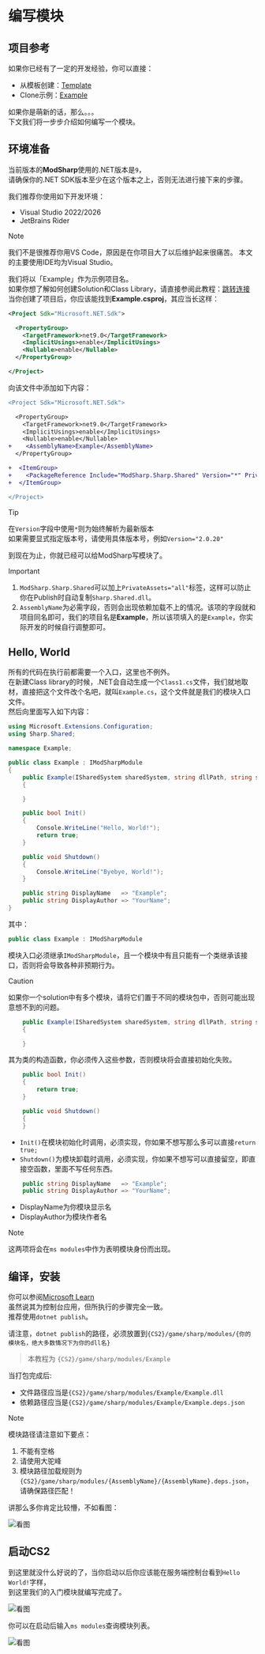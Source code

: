 # 编写模块

## 项目参考

如果你已经有了一定的开发经验，你可以直接：

- 从模板创建：[Template](https://github.com/new?template_name=ModSharp-Module-Template&template_owner=SourceSharp)
- Clone示例：[Example](https://github.com/SourceSharp/ModSharp-Module-Example)

如果你是萌新的话，那么。。。  
下文我们将一步步介绍如何编写一个模块。

## 环境准备

当前版本的**ModSharp**使用的.NET版本是`9`，  
请确保你的.NET SDK版本至少在这个版本之上，否则无法进行接下来的步骤。

我们推荐你使用如下开发环境：

- Visual Studio 2022/2026
- JetBrains Rider

> [!NOTE]
> 我们不是很推荐你用VS Code，原因是在你项目大了以后维护起来很痛苦。
> 本文的主要使用IDE均为Visual Studio。

我们将以「Example」作为示例项目名。  
如果你想了解如何创建Solution和Class Library，请直接参阅此教程：[跳转连接](https://learn.microsoft.com/en-us/dotnet/core/tutorials/library-with-visual-studio)  
当你创建了项目后，你应该能找到**Example.csproj**，其应当长这样：

```xml
<Project Sdk="Microsoft.NET.Sdk">

  <PropertyGroup>
    <TargetFramework>net9.0</TargetFramework>
    <ImplicitUsings>enable</ImplicitUsings>
    <Nullable>enable</Nullable>
  </PropertyGroup>

</Project>
```

向该文件中添加如下内容：

```diff
<Project Sdk="Microsoft.NET.Sdk">

  <PropertyGroup>
    <TargetFramework>net9.0</TargetFramework>
    <ImplicitUsings>enable</ImplicitUsings>
    <Nullable>enable</Nullable>
+    <AssemblyName>Example</AssemblyName>
  </PropertyGroup>

+  <ItemGroup>
+    <PackageReference Include="ModSharp.Sharp.Shared" Version="*" PrivateAssets="all" />
+  </ItemGroup>

</Project>

```

> [!TIP]
>
> 在`Version`字段中使用``*``则为始终解析为最新版本  
> 如果需要显式指定版本号，请使用具体版本号，例如``Version="2.0.20"``

到现在为止，你就已经可以给ModSharp写模块了。

> [!IMPORTANT]
>
> 1. `ModSharp.Sharp.Shared`可以加上``PrivateAssets="all"``标签，这样可以防止你在Publish时自动复制`Sharp.Shared.dll`。  
> 2. `AssemblyName`为必需字段，否则会出现依赖加载不上的情况。该项的字段就和项目同名即可，我们的项目名是**Example**，所以该项填入的是`Example`，你实际开发的时候自行调整即可。

## Hello, World

所有的代码在执行前都需要一个入口，这里也不例外。  
在新建Class library的时候，.NET会自动生成一个`Class1.cs`文件，我们就地取材，直接把这个文件改个名吧，就叫`Example.cs`，这个文件就是我们的模块入口文件。  
然后向里面写入如下内容：

```cs
using Microsoft.Extensions.Configuration;
using Sharp.Shared;

namespace Example;

public class Example : IModSharpModule
{
    public Example(ISharedSystem sharedSystem, string dllPath, string sharpPath, Version version, IConfiguration configuration, bool)
    {

    }

    public bool Init()
    {
        Console.WriteLine("Hello, World!");
        return true;
    }

    public void Shutdown()
    {
        Console.WriteLine("Byebye, World!");
    }

    public string DisplayName   => "Example";
    public string DisplayAuthor => "YourName";
}
```

其中：

```cs
public class Example : IModSharpModule
```

模块入口必须继承`IModSharpModule`，且一个模块中有且只能有一个类继承该接口，否则将会导致各种非预期行为。

> [!CAUTION]
> 如果你一个solution中有多个模块，请将它们置于不同的模块包中，否则可能出现意想不到的问题。

```cs
    public Example(ISharedSystem sharedSystem, string dllPath, string sharpPath, Version version, IConfiguration configuration, bool hotReload)
    {

    }
```

其为类的构造函数，你必须传入这些参数，否则模块将会直接初始化失败。

```cs
    public bool Init()
    {
        return true;
    }

    public void Shutdown()
    {
    }
```

- `Init()`在模块初始化时调用，必须实现，你如果不想写那么多可以直接`return true;`
- `Shutdown()`为模块卸载时调用，必须实现，你如果不想写可以直接留空，即直接空函数，里面不写任何东西。

```cs
    public string DisplayName   => "Example";
    public string DisplayAuthor => "YourName";
```

- DisplayName为你模块显示名
- DisplayAuthor为模块作者名

> [!NOTE]
> 这两项将会在`ms modules`中作为表明模块身份而出现。

## 编译，安装

你可以参阅[Microsoft Learn](https://learn.microsoft.com/zh-cn/dotnet/core/tutorials/publishing-with-visual-studio)  
虽然说其为控制台应用，但所执行的步骤完全一致。  
推荐使用`dotnet publish`。  

请注意，`dotnet publish`的路径，必须放置到`{CS2}/game/sharp/modules/{你的模块名，绝大多数情况下为你的dll名}`
> 本教程为 `{CS2}/game/sharp/modules/Example`

当打包完成后:

- 文件路径应当是`{CS2}/game/sharp/modules/Example/Example.dll`
- 依赖路径应当是`{CS2}/game/sharp/modules/Example/Example.deps.json`

> [!NOTE]
> 模块路径请注意如下要点：
>
> 1. 不能有空格
> 2. 请使用大驼峰
> 3. 模块路径加载规则为`{CS2}/game/sharp/modules/{AssemblyName}/{AssemblyName}.deps.json`，请确保路径匹配！

讲那么多你肯定比较懵，不如看图：

![看图](../../images/module-deploy-to.png)

## 启动CS2

到这里就没什么好说的了，当你启动以后你应该能在服务端控制台看到`Hello World!`字样，  
到这里我们的入门模块就编写完成了。

![看图](../../images/hello-world.png)

你可以在启动后输入`ms modules`查询模块列表。

![看图](../../images/ms-modules.png)
